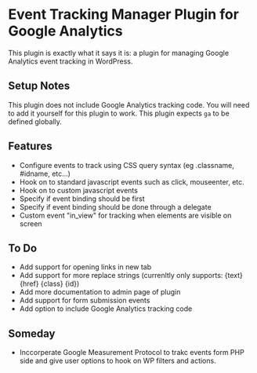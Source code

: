 # Event Tracking Manager Plugin for Google Analytics
This plugin is exactly what it says it is: a plugin for managing Google Analytics event tracking in WordPress.

## Setup Notes

This plugin does not include Google Analytics tracking code. You will need to add it yourself for this plugin to work. This plugin expects `ga` to be defined globally.

## Features

* Configure events to track using CSS query syntax (eg .classname, #idname, etc...)
* Hook on to standard javascript events such as click, mouseenter, etc.
* Hook on to custom javascript events
* Specify if event binding should be first
* Specify if event binding should be done through a delegate
* Custom event "in_view" for tracking when elements are visible on screen

## To Do

* Add support for opening links in new tab
* Add support for more replace strings (currenltly only supports: {text} {href} {class} {id})
* Add more documentation to admin page of plugin
* Add support for form submission events
* Add option to include Google Analytics tracking code

## Someday

* Inccorperate Google Measurement Protocol to trakc events form PHP side and give user options to hook on WP filters and actions.